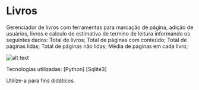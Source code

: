 # Livros
Gerenciador de livros com ferramentas para marcação de página, adição de usuários, livros e calculo de estimativa de termino de  leitura informando os seguintes dados:
Total de livros;
Total de páginas com conteúdo;
Total de páginas lidas;
Total de páginas não lidas;
Média de paginas em cada livro;

![alt text](http://uploaddeimagens.com.br/images/001/896/727/full/printscreen.bmp?1550111396)

Tecnologias utilizadas:
[Python]
[Sqlite3]

Utilize-a para fins didáticos.
